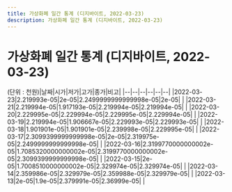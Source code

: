 ```yaml
---
title: 가상화폐 일간 통계 (디지바이트, 2022-03-23)
description: 가상화폐 일간 통계 (디지바이트, 2022-03-23)
---
```


가상화폐 일간 통계 (디지바이트, 2022-03-23)
===

(단위 : 천원)|날짜|시가|저가|고가|종가|비고|
|--|--|--|--|--|--|
|2022-03-23|2.219993e-05|2e-05|2.2499999999999998e-05|2e-05|    |
|2022-03-21|2.219994e-05|1.917193e-05|2.219994e-05|2.219994e-05|    |
|2022-03-20|2.229995e-05|2.229994e-05|2.229995e-05|2.229994e-05|    |
|2022-03-19|2.219994e-05|1.906667e-05|2.229993e-05|2.229993e-05|    |
|2022-03-18|1.901901e-05|1.901901e-05|2.239998e-05|2.229995e-05|    |
|2022-03-17|2.3099399999999998e-05|2e-05|2.319975e-05|2.2499999999999998e-05|    |
|2022-03-16|2.3199770000000002e-05|1.7085320000000002e-05|2.3199770000000002e-05|2.3099399999999998e-05|    |
|2022-03-15|2e-05|1.7008510000000002e-05|2.329974e-05|2.329974e-05|    |
|2022-03-14|2.359986e-05|2.329979e-05|2.359988e-05|2.329979e-05|    |
|2022-03-13|2e-05|1.9e-05|2.379991e-05|2.36999e-05|    |
